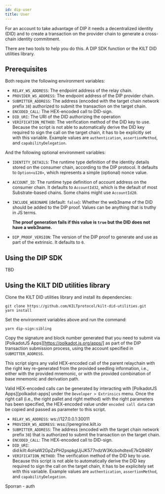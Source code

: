 ```yaml
---
id: dip-user
title: User
---
```




For an account to take advantage of DIP it needs a decentralized identity (DID) and to create a transaction on the provider chain to generate a cross-chain identity commitment.


There are two tools to help you do this.
A DIP SDK function or the KILT DID utilities library.

## Prerequisites

Both require the following environment variables:




- `RELAY_WS_ADDRESS`: The endpoint address of the relay chain.
- `PROVIDER_WS_ADDRESS`: The endpoint address of the DIP provider chain.
- `SUBMITTER_ADDRESS`: The address (encoded with the target chain network prefix `38`) authorized to submit the transaction on the target chain.
- `ENCODED_CALL`: The HEX-encoded call to DID-sign.
- `DID_URI`: The URI of the DID authorizing the operation
- `VERIFICATION_METHOD`: The verification method of the DID key to use. Because the script is not able to automatically derive the DID key required to sign the call on the target chain, it has to be explicitly set with this variable. Example values are `authentication`, `assertionMethod`, and `capabilityDelegation`.

And the following optional environment variables:

- `IDENTITY_DETAILS`: The runtime type definition of the identity details stored on the consumer chain, according to the DIP protocol. It defaults to `Option<u128>`, which represents a simple (optional) nonce value.
- `ACCOUNT_ID`: The runtime type definition of account address on the consumer chain. It defaults to `AccountId32`, which is the default of most Substrate-based chains. Some chains might use `AccountId20`.
- `INCLUDE_WEB3NAME` (default: `false`): Whether the web3name of the DID should be added to the DIP proof. Values can be anything that is truthy in JS terms.

    **The proof generation fails if this value is `true` but the DID does not have a web3name.**

- `DIP_PROOF_VERSION`: The version of the DIP proof to generate and use as part of the extrinsic. It defaults to `0`.


## Using the DIP SDK

TBD

## Using the KILT DID utilities library

Clone the KILT DID utilities library and install its dependencies:

```shell
git clone https://github.com/KILTprotocol/kilt-did-utilities.git
yarn install
```

Set the environment variables above and run the command:

```shell
yarn dip-sign:sibling
```

Copy the signature and block number generated that you need to submit via [PolkadotJS Apps][https://polkadot.js.org/apps/] as part of the DIP transaction submission process, using the account specified in `SUBMITTER_ADDRESS`.


This script signs any valid HEX-encoded call of the parent relaychain with the right key re-generated from the provided seedling information, i.e., either with the provided mnemonic, or with the provided combination of base mnemonic and derivation path.

Valid HEX-encoded calls can be generated by interacting with [PolkadotJS Apps][polkadot-apps] under the `Developer > Extrinsics` menu.
 Once the right call (i.e., the right pallet and right method) with the right parameters has been specified, the HEX-encoded value under `encoded call data` can be copied and passed as parameter to this script.














- `RELAY_WS_ADDRESS`: ws://127.0.0.1:30011
 - `PROVIDER_WS_ADDRESS`: wss://peregrine.kilt.io
 - `SUBMITTER_ADDRESS`: The address (encoded with the target chain network prefix `38`) that is authorized to submit the transaction on the target chain.
 - `ENCODED_CALL`: The HEX-encoded call to DID-sign.
 - `DID_URI`: did:kilt:4oHaW2GpZzPH2pspkgUjiJK577ndzW3KcbohdtexE7kQ94RY
 - `VERIFICATION_METHOD`: The verification method of the DID key to use. Because this script is not able to automatically derive the DID key required to sign the call on the target chain, it has to be explicitely set with this variable. Example values are `authentication`, `assertionMethod`, and `capabilityDelegation`.

Sporran - auth